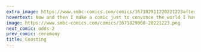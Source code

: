 ```yaml
---
extra_image: https://www.smbc-comics.com/comics/167182911220221223after.png
hovertext: Now and then I make a comic just to convince the world I haven't set foot in a bar in 20 years.
image: https://www.smbc-comics.com/comics/1671829060-20221223.png
next_comic: odds-2
prev_comic: ceremony
title: Coasting
---
```


